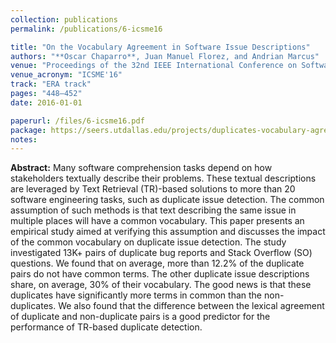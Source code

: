 ```yaml
---
collection: publications
permalink: /publications/6-icsme16

title: "On the Vocabulary Agreement in Software Issue Descriptions"
authors: "**Oscar Chaparro**, Juan Manuel Florez, and Andrian Marcus"
venue: "Proceedings of the 32nd IEEE International Conference on Software Maintenance and Evolution"
venue_acronym: "ICSME'16"
track: "ERA track"
pages: "448–452"
date: 2016-01-01

paperurl: /files/6-icsme16.pdf
package: https://seers.utdallas.edu/projects/duplicates-vocabulary-agreement/
notes:
---
```


**Abstract:** Many software comprehension tasks depend on how stakeholders textually describe their problems. These textual descriptions are leveraged by Text Retrieval (TR)-based solutions to more than 20 software engineering tasks, such as duplicate issue detection. The common assumption of such methods is that text describing the same issue in multiple places will have a common vocabulary. This paper presents an empirical study aimed at verifying this assumption and discusses the impact of the common vocabulary on duplicate issue detection. The study investigated 13K+ pairs of duplicate bug reports and Stack Overflow (SO) questions. We found that on average, more than 12.2% of the duplicate pairs do not have common terms. The other duplicate issue descriptions share, on average, 30% of their vocabulary. The good news is that these duplicates have significantly more terms in common than the non-duplicates. We also found that the difference between the lexical agreement of duplicate and non-duplicate pairs is a good predictor for the performance of TR-based duplicate detection. 